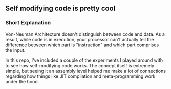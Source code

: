 ## Self modifying code is pretty cool

### Short Explanation

Von-Neuman Architecture doesn't distinguish between code and data. 
As a result, while code is in execution, your processor can't actually tell the difference between which part is "instruction" and which part comprises the input. 


In this repo, I've included a couple of the experiments I played around with to see how self-modifying code works. 
The concept itself is extremely simple, but seeing it an assembly level helped me make a lot of connections regarding how things like JIT compilation and meta-programming work under the hood.
